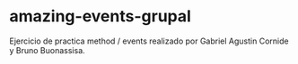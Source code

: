 # amazing-events-grupal
Ejercicio de practica method / events realizado por Gabriel Agustin Cornide y Bruno Buonassisa.
